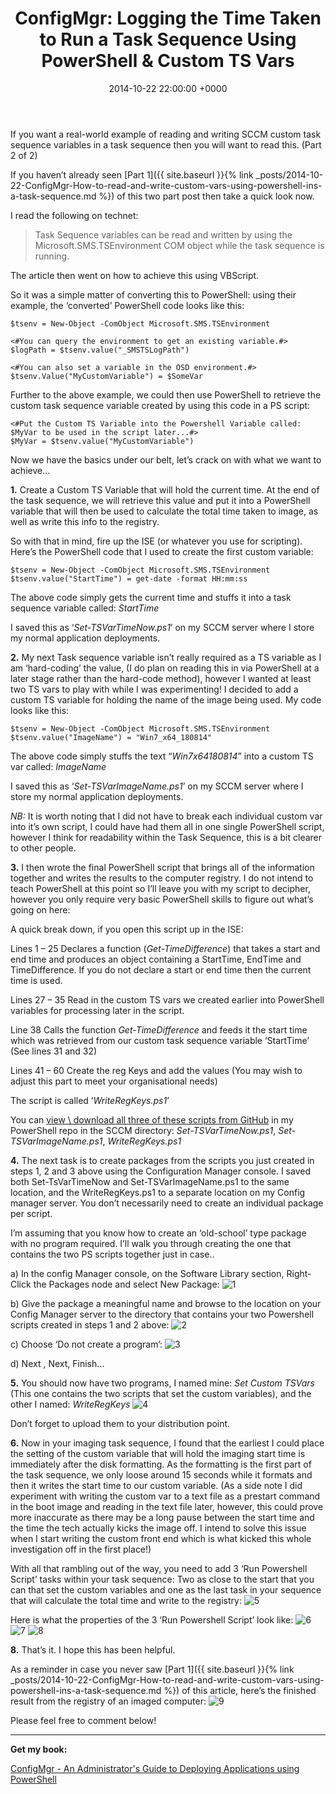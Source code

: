 ﻿---
layout: post
title:  "ConfigMgr: Logging the Time Taken to Run a Task Sequence Using PowerShell & Custom TS Vars"
date:   2014-10-22 22:00:00 +0000
categories: ConfigMgr
tags: [configmgr, tasksequence, powershell, posh]
---

If you want a real-world example of reading and writing SCCM custom task sequence variables in a task sequence then you will want to read this. (Part 2 of 2)

If you haven’t already seen [Part 1]({{ site.baseurl }}{% link _posts/2014-10-22-ConfigMgr-How-to-read-and-write-custom-vars-using-powershell-ins-a-task-sequence.md %}) of this two part post then take a quick look now.

I read the following on technet: 
> Task Sequence variables can be read and written by using the Microsoft.SMS.TSEnvironment COM object while the task sequence is running. 
> 
The article then went on how to achieve this using VBScript.

So it was a simple matter of converting this to PowerShell: using their example, the ‘converted’ PowerShell code looks like this:


```
$tsenv = New-Object -ComObject Microsoft.SMS.TSEnvironment

<#You can query the environment to get an existing variable.#>
$logPath = $tsenv.value("_SMSTSLogPath")

<#You can also set a variable in the OSD environment.#>
$tsenv.Value("MyCustomVariable") = $SomeVar
```


Further to the above example, we could then use PowerShell to retrieve the custom task sequence variable created by using this code in a PS script:

```
<#Put the Custom TS Variable into the Powershell Variable called: $MyVar to be used in the script later...#>
$MyVar = $tsenv.value("MyCustomVariable")
```

Now we have the basics under our belt, let’s crack on with what we want to achieve…

**1.**
Create a Custom TS Variable that will hold the current time.  At the end of the task sequence, we will retrieve this value and put it into a PowerShell variable that will then be used to calculate the total time taken to image, as well as write this info to the registry.

So with that in mind, fire up the ISE (or whatever you use for scripting).  Here’s the PowerShell code that I used to create the first custom variable:

```
$tsenv = New-Object -ComObject Microsoft.SMS.TSEnvironment
$tsenv.value("StartTime") = get-date -format HH:mm:ss
```

The above code simply gets the current time and stuffs it into a task sequence variable called: *StartTime*

I saved this as ‘*Set-TSVarTimeNow.ps1*’ on my SCCM server where I store my normal application deployments.

**2.**
My next Task sequence variable isn’t really required as a TS variable as I am ‘hard-coding’ the value, (I do plan on reading this in via PowerShell at a later stage rather than the hard-code method), however I wanted at least two TS vars to play with while I was experimenting!  I decided to add a custom TS variable for holding the name of the image being used.  My code looks like this:

```
$tsenv = New-Object -ComObject Microsoft.SMS.TSEnvironment
$tsenv.value("ImageName") = "Win7_x64_180814"
```

The above code simply stuffs the text “*Win7x64180814*” into a custom TS var called: *ImageName*

I saved this as ‘*Set-TSVarImageName.ps1*’ on my SCCM server where I store my normal application deployments.

*NB:* It is worth noting that I did not have to break each individual custom var into it’s own script, I could have had them all in one single PowerShell script, however I think for readability within the Task Sequence, this is a bit clearer to other people.

**3.**
I then wrote the final PowerShell script that brings all of the information together and writes the results to the computer registry.  I do not intend to teach PowerShell at this point so I’ll leave you with my script to decipher, however you only require very basic PowerShell skills to figure out what’s going on here:

A quick break down, if you open this script up in the ISE:

Lines 1 – 25 Declares a function (*Get-TimeDifference*) that takes a start and end time and produces an object containing a StartTime, EndTime and TimeDifference.  If you do not declare a start or end time then the current time is used.

Lines 27 – 35 Read in the custom TS vars we created earlier into PowerShell variables for processing later in the script.

Line 38 Calls the function *Get-TimeDifference* and feeds it the start time which was retrieved from our custom task sequence variable ‘StartTime’ (See lines 31 and 32)

Lines 41 – 60 Create the reg Keys and add the values (You may wish to adjust this part to meet your organisational needs)

The script is called ‘*WriteRegKeys.ps1*’

You can [view \ download all three of these scripts from GitHub](https://github.com/ozthe2/Powershell/tree/master/SCCM) in my PowerShell repo in the SCCM directory: *Set-TSVarTimeNow.ps1*, *Set-TSVarImageName.ps1*, *WriteRegKeys.ps1*

**4.**
The next task is to create packages from the scripts you just created in steps 1, 2 and 3 above using the Configuration Manager console.  I saved both Set-TsVarTimeNow and Set-TSVarImageName.ps1 to the same location, and the WriteRegKeys.ps1 to a separate location on my Config manager server.  You don’t necessarily need to create an individual package per script.

I’m assuming that you know how to create an ‘old-school’ type package with no program required.  I’ll walk you through creating the one that contains the two PS scripts together just in case..

a) In the config Manager console, on the Software Library section, Right-Click the Packages node and select New Package:
![1](/assets/images/TSLogging/1.JPG)

b) Give the package a meaningful name and browse to the location on your Config Manager server to the directory that contains your two Powershell scripts created in steps 1 and 2 above:
![2](/assets/images/TSLogging/2.JPG)

c) Choose ‘Do not create a program’:
![3](/assets/images/TSLogging/3.JPG)

d) Next , Next,  Finish…

**5.**
You should now have two programs, I named mine: *Set Custom TSVars* (This one contains the two scripts that set the custom variables), and the other I named: *WriteRegKeys*
![4](/assets/images/TSLogging/4.JPG)

Don’t forget to upload them to your distribution point.

**6.**
Now in your imaging task sequence, I found that the earliest I could place the setting of the custom variable that will hold the imaging start time is immediately after the disk formatting.  As the formatting is the first part of the task sequence, we only loose around 15 seconds while it formats and then it writes the start time to our custom variable. (As a side note I did experiment with writing the custom var to a text file as a prestart command in the boot image and reading in the text file later, however, this could prove more inaccurate as there may be a long pause between the start time and the time the tech actually kicks the image off.  I intend to solve this issue when I start writing the custom front end which is what kicked this whole investigation off in the first place!)

With all that rambling out of the way, you need to add 3 ‘Run Powershell Script’ tasks within your task sequence:
Two as close to the start that you can that set the custom variables and one as the last task in your sequence that will calculate the total time and write to the registry:
![5](/assets/images/TSLogging/5.JPG)

Here is what the properties of the 3 ‘Run Powershell Script’ look like:
![6](/assets/images/TSLogging/6.JPG)
![7](/assets/images/TSLogging/7.JPG)
![8](/assets/images/TSLogging/8.JPG)

**8.**
That’s it.  I hope this has been helpful.

As a reminder in case you never saw [Part 1]({{ site.baseurl }}{% link _posts/2014-10-22-ConfigMgr-How-to-read-and-write-custom-vars-using-powershell-ins-a-task-sequence.md %}) of this article, here’s the finished result from the registry of an imaged computer:
![9](/assets/images/TSLogging/9.JPG)

Please feel free to comment below!

---

**Get my book:**

[ConfigMgr - An Administrator's Guide to Deploying Applications using PowerShell](https://leanpub.com/configmgr-DeployUsingPS)
